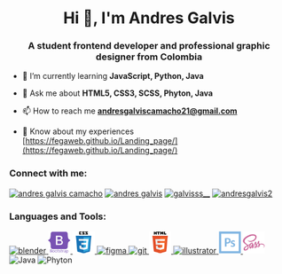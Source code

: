 <h1 align="center">Hi 👋, I'm Andres Galvis</h1>
<h3 align="center">A student frontend developer and professional graphic designer from Colombia</h3>

- 🌱 I’m currently learning **JavaScript, Python, Java**

- 💬 Ask me about **HTML5, CSS3, SCSS, Phyton, Java**

- 📫 How to reach me **andresgalviscamacho21@gmail.com**

- 📄 Know about my experiences [https://fegaweb.github.io/Landing_page/](https://fegaweb.github.io/Landing_page/)

<h3 align="left">Connect with me:</h3>
<p align="left">
<a href="https://linkedin.com/in/andres galvis camacho" target="blank"><img align="center" src="https://raw.githubusercontent.com/rahuldkjain/github-profile-readme-generator/master/src/images/icons/Social/linked-in-alt.svg" alt="andres galvis camacho" height="30" width="40" /></a>
<a href="https://fb.com/andres galvis" target="blank"><img align="center" src="https://raw.githubusercontent.com/rahuldkjain/github-profile-readme-generator/master/src/images/icons/Social/facebook.svg" alt="andres galvis" height="30" width="40" /></a>
<a href="https://instagram.com/galvisss__" target="blank"><img align="center" src="https://raw.githubusercontent.com/rahuldkjain/github-profile-readme-generator/master/src/images/icons/Social/instagram.svg" alt="galvisss__" height="30" width="40" /></a>
<a href="https://www.behance.net/andresgalvis2" target="blank"><img align="center" src="https://raw.githubusercontent.com/rahuldkjain/github-profile-readme-generator/master/src/images/icons/Social/behance.svg" alt="andresgalvis2" height="30" width="40" /></a>
</p>

<h3 align="left">Languages and Tools:</h3>
<p align="left"> <a href="https://www.blender.org/" target="_blank" rel="noreferrer"> <img src="https://download.blender.org/branding/community/blender_community_badge_white.svg" alt="blender" width="40" height="40"/> </a> <a href="https://getbootstrap.com" target="_blank" rel="noreferrer"> <img src="https://raw.githubusercontent.com/devicons/devicon/master/icons/bootstrap/bootstrap-plain-wordmark.svg" alt="bootstrap" width="40" height="40"/> </a> <a href="https://www.w3schools.com/css/" target="_blank" rel="noreferrer"> <img src="https://raw.githubusercontent.com/devicons/devicon/master/icons/css3/css3-original-wordmark.svg" alt="css3" width="40" height="40"/> </a> <a href="https://www.figma.com/" target="_blank" rel="noreferrer"> <img src="https://www.vectorlogo.zone/logos/figma/figma-icon.svg" alt="figma" width="40" height="40"/> </a> <a href="https://git-scm.com/" target="_blank" rel="noreferrer"> <img src="https://www.vectorlogo.zone/logos/git-scm/git-scm-icon.svg" alt="git" width="40" height="40"/> </a> <a href="https://www.w3.org/html/" target="_blank" rel="noreferrer"> <img src="https://raw.githubusercontent.com/devicons/devicon/master/icons/html5/html5-original-wordmark.svg" alt="html5" width="40" height="40"/> </a> <a href="https://www.adobe.com/in/products/illustrator.html" target="_blank" rel="noreferrer"> <img src="https://www.vectorlogo.zone/logos/adobe_illustrator/adobe_illustrator-icon.svg" alt="illustrator" width="40" height="40"/> </a> <a href="https://www.photoshop.com/en" target="_blank" rel="noreferrer"> <img src="https://raw.githubusercontent.com/devicons/devicon/master/icons/photoshop/photoshop-line.svg" alt="photoshop" width="40" height="40"/> </a> <a href="https://sass-lang.com" target="_blank" rel="noreferrer"> <img src="https://raw.githubusercontent.com/devicons/devicon/master/icons/sass/sass-original.svg" alt="sass" width="40" height="40"/> </a> 
 <img src="https://brandslogos.com/wp-content/uploads/thumbs/java-logo-vector-1.svg" alt="Java" width="40" height="40"/> </a>
 <img src="https://upload.wikimedia.org/wikipedia/commons/thumb/c/c3/Python-logo-notext.svg/768px-Python-logo-notext.svg.png" alt="Phyton" width="40" height="40"/> </a>
 </p>
